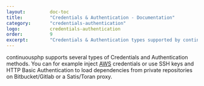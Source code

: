 ```yaml
---
layout:         doc-toc
title:          "Credentials & Authentication - Documentation"
category:       "credentials-authentication"
logo:           credentials-authentication
order:          9
excerpt:        "Credentials & Authentication types supported by continuousphp."
---
```

continuousphp supports several types of Credentials and Authentication methods.
You can for example inject [AWS](https://aws.amazon.com) credentials or use SSH keys
and HTTP Basic Authentication to load dependencies from private repositories on
Bitbucket/Gitlab or a Satis/Toran proxy.
